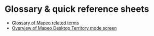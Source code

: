 # Glossary & quick reference sheets

* [Glossary of Mapeo related terms](glossary-of-mapeo-related-terms.md)
* [Overview of Mapeo Desktop Territory mode screen](overview-of-mapeo-desktop-territory-mode-screen.md)
